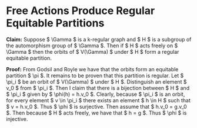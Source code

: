 Free Actions Produce Regular Equitable Partitions
=================================================

**Claim:** Suppose $ \Gamma $ is a k-regular graph and $ H $ is a subgroup of the automorphism group of $ \Gamma $. Then if $ H $ acts freely on $ \Gamma $ then the orbits of $ V(\Gamma) $ under $ H $ form a regular equitable partition.

**Proof:** From Godsil and Royle we have that the orbits form an equitable partition $ \pi $. It remains to be proven that this partition is regular. Let $ \pi_i $ be an orbit of $ V(\Gamma) $ under $ H $. Distinguish an element $ v_0 $ from $ \pi_i $. Then I claim that there is a bijection between $ H $ and $ \pi_i $ given by $ \phi(h) = h.v_0 $. Clearly, because $ \pi_i $ is an orbit, for every element $ v \in \pi_i $ there exists an element $ h \in H $ such that $ v = h.v_0 $. Thus $ \phi $ is surjective. Then assume that $ h.v_0 = g.v_0 $. Then because $ H $ acts freely, we have that $ h = g $. Thus $ \phi $ is injective.
